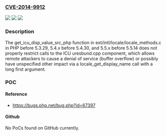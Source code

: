 ### [CVE-2014-9912](https://cve.mitre.org/cgi-bin/cvename.cgi?name=CVE-2014-9912)
![](https://img.shields.io/static/v1?label=Product&message=n%2Fa&color=blue)
![](https://img.shields.io/static/v1?label=Version&message=n%2Fa&color=blue)
![](https://img.shields.io/static/v1?label=Vulnerability&message=n%2Fa&color=brighgreen)

### Description

The get_icu_disp_value_src_php function in ext/intl/locale/locale_methods.c in PHP before 5.3.29, 5.4.x before 5.4.30, and 5.5.x before 5.5.14 does not properly restrict calls to the ICU uresbund.cpp component, which allows remote attackers to cause a denial of service (buffer overflow) or possibly have unspecified other impact via a locale_get_display_name call with a long first argument.

### POC

#### Reference
- https://bugs.php.net/bug.php?id=67397

#### Github
No PoCs found on GitHub currently.

